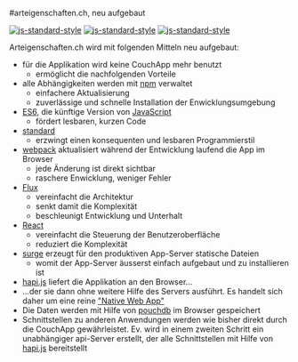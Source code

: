 #arteigenschaften.ch, neu aufgebaut
 
[![js-standard-style](https://img.shields.io/badge/code%20style-standard-brightgreen.svg)](https://github.com/feross/standard)
[![js-standard-style](https://img.shields.io/badge/license-ISC-brightgreen.svg)](https://github.com/barbalex/gs/blob/master/license.md)
[![js-standard-style](https://david-dm.org/barbalex/ae.svg)](https://david-dm.org/barbalex/ae)

Arteigenschaften.ch wird mit folgenden Mitteln neu aufgebaut:

- für die Applikation wird keine CouchApp mehr benutzt
  - ermöglicht die nachfolgenden Vorteile
- alle Abhängigkeiten werden mit [npm](https://www.npmjs.com) verwaltet
  - einfachere Aktualisierung
  - zuverlässige und schnelle Installation der Enwicklungsumgebung
- [ES6](https://github.com/lukehoban/es6features), die künftige Version von [JavaScript](http://en.wikipedia.org/wiki/JavaScript)
  - fördert lesbaren, kurzen Code
- [standard](https://github.com/feross/standard)
  - erzwingt einen konsequenten und lesbaren Programmierstil
- [webpack](http://webpack.github.io) aktualisiert während der Entwicklung laufend die App im Browser
  - jede Änderung ist direkt sichtbar
  - raschere Enwicklung, weniger Fehler
- [Flux](http://facebook.github.io/flux)
  - vereinfacht die Architektur
  - senkt damit die Komplexität
  - beschleunigt Entwicklung und Unterhalt
- [React](https://facebook.github.io/react/index.html)
  - vereinfacht die Steuerung der Benutzeroberfläche
  - reduziert die Komplexität
- [surge](https://surge.sh) erzeugt für den produktiven App-Server statische Dateien
  - womit der App-Server äusserst einfach aufgebaut und zu installieren ist
- [hapi.js](http://hapijs.com) liefert die Applikation an den Browser...
- ...der sie dann ohne weitere Hilfe des Servers ausführt. Es handelt sich daher um eine reine ["Native Web App"](https://blog.andyet.com/2015/01/22/native-web-apps)
- Die Daten werden mit Hilfe von [pouchdb](http://pouchdb.com) im Browser gespeichert
- Schnittstellen zu anderen Anwendungen werden wie bisher direkt durch die CouchApp gewährleistet. Ev. wird in einem zweiten Schritt ein unabhängiger api-Server erstellt, der alle Schnittstellen mit Hilfe von [hapi.js](http://hapijs.com) bereitstellt